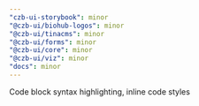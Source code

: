 ```yaml
---
"czb-ui-storybook": minor
"@czb-ui/biohub-logos": minor
"@czb-ui/tinacms": minor
"@czb-ui/forms": minor
"@czb-ui/core": minor
"@czb-ui/viz": minor
"docs": minor
---
```


Code block syntax highlighting, inline code styles
